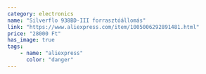 ```yaml
---
category: electronics
name: "Silverflo 938BD-III forrasztóállomás"
link: "https://www.aliexpress.com/item/1005006292891481.html"
price: "28000 Ft"
has_image: true
tags: 
    - name: "aliexpress"
      color: "danger"
---
```

